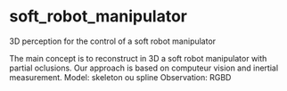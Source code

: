 # soft_robot_manipulator
3D perception for the control of a soft robot manipulator

The main concept is to reconstruct in 3D a soft robot manipulator with partial oclusions.
Our approach is based on computeur vision and inertial measurement.
Model: skeleton ou spline
Observation: RGBD


